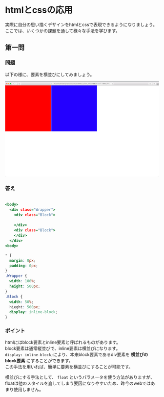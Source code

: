 # htmlとcssの応用

実際に自分の思い描くデザインをhtmlとcssで表現できるようになりましょう。
ここでは、いくつかの課題を通して様々な手法を学びます。

## 第一問

### 問題
以下の様に、要素を横並びにしてみましょう。

![横並びの画像](https://raw.githubusercontent.com/SugiKent/CodeRikkyo_Doc/master/4%E6%9C%88_htmlcss%E3%81%AE%E5%9F%BA%E7%A4%8E%E3%81%A8%E3%82%B5%E3%83%B3%E3%83%97%E3%83%AB%E3%83%9A%E3%83%BC%E3%82%B8%E5%88%B6%E4%BD%9C/2_html%E3%81%A8css%E3%81%AE%E5%BF%9C%E7%94%A8/images/inline-block%E3%81%AE%E3%82%B5%E3%83%B3%E3%83%97%E3%83%AB.png)

### 答え

``` index.html

<body>
  <div class="Wrapper">
    <div class="Block">

    </div>
    <div class="Block">
    </div>
  </div>
<body>

```

``` master.css
* {
  margin: 0px;
  padding: 0px;
}
.Wrapper {
  width: 100%;
  height: 500px;
}
.Block {
  width: 50%;
  hieght: 500px;
  display: inline-block;
}
```
### ポイント

htmlにはblock要素とinline要素と呼ばれるものがあります。  
block要素は通常縦並びで、inline要素は横並びになります。  
`display: inline-block;`により、本来block要素であるdiv要素を **横並びのblock要素** にすることができます。  
この手法を用いれば、簡単に要素を横並びにすることが可能です。  

横並びにする手法として、 `float` というパラメータを使う方法がありますが、floatは他のスタイルを崩してしまう要因になりやすいため、昨今のwebではあまり使用しません。

